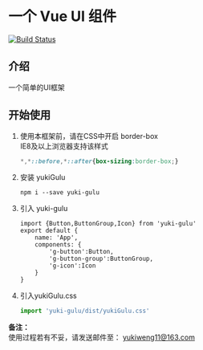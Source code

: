 ﻿# 一个 Vue UI 组件
[![Build Status](https://www.travis-ci.org/yukiweng/gulu-demo.svg?branch=master)](https://www.travis-ci.org/yukiweng/gulu-demo)
## 介绍
一个简单的UI框架
## 开始使用
1. 使用本框架前，请在CSS中开启 border-box   
    IE8及以上浏览器支持该样式

    ```css
    *,*::before,*::after{box-sizing:border-box;} 
    ```
    
2. 安装 yukiGulu
    ```
    npm i --save yuki-gulu
    ```
3. 引入 yuki-gulu
    ```
    import {Button,ButtonGroup,Icon} from 'yuki-gulu'
    export default {
        name: 'App',
        components: {
            'g-button':Button,
            'g-button-group':ButtonGroup,
            'g-icon':Icon
        }
    }
    ```
4. 引入yukiGulu.css
    ```js
    import 'yuki-gulu/dist/yukiGulu.css'
    ```
   
**备注：**  
使用过程若有不妥，请发送邮件至： yukiweng11@163.com 